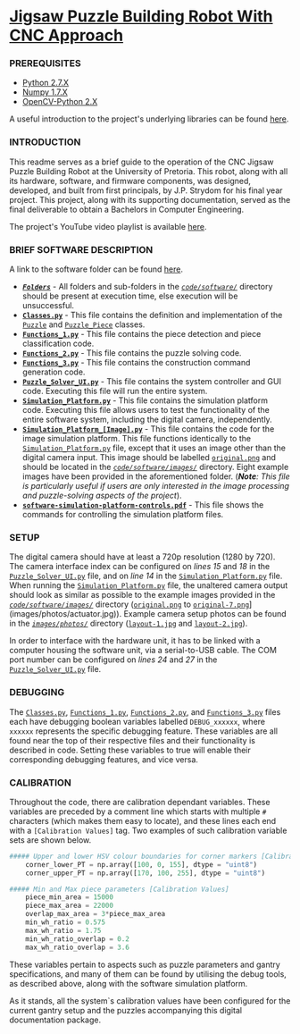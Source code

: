 # [Jigsaw Puzzle Building Robot With CNC Approach](https://www.youtube.com/playlist?list=PL-dF5vEAX-wXbiRrD7gLAtIBlyCBS7HLN)

### PREREQUISITES

* [Python 2.7.X](https://www.python.org/ftp/python/2.7.13/python-2.7.13.msi)
* [Numpy 1.7.X](http://sourceforge.net/projects/numpy/files/NumPy/1.7.1/numpy-1.7.1-win32-superpack-python2.7.exe/download)
* [OpenCV-Python 2.X](https://sourceforge.net/projects/opencvlibrary/files/opencv-win/2.4.13/opencv-2.4.13.exe/download)

A useful introduction to the project's underlying libraries can be found [here](https://opencv-python-tutroals.readthedocs.io/en/latest/py_tutorials/py_setup/py_table_of_contents_setup/py_table_of_contents_setup.html#py-table-of-content-setup).


### INTRODUCTION

This readme serves as a brief guide to the operation of the CNC Jigsaw Puzzle Building Robot at the University of Pretoria. This robot, along with all its hardware, software, and firmware components, was designed, developed, and built from first principals, by J.P. Strydom for his final year project. This project, along with its supporting documentation, served as the final deliverable to obtain a Bachelors in Computer Engineering. 

The project's YouTube video playlist is available [here](https://www.youtube.com/playlist?list=PL-dF5vEAX-wXbiRrD7gLAtIBlyCBS7HLN).


### BRIEF SOFTWARE DESCRIPTION

A link to the software folder can be found [here](code/software/).

* [_**`Folders`**_](code/software/) - All folders and sub-folders in the [*`code/software/`*](code/software/) directory should be present at execution time, else execution will be unsuccessful.
* [**`Classes.py`**](code/software/Classes.py) - This file contains the definition and implementation of the [`Puzzle`](code/software/Classes.py) and [`Puzzle_Piece`](code/software/Classes.py) classes.
* [**`Functions_1.py`**](code/software/Functions_1.py) - This file contains the piece detection and piece classification code.
* [**`Functions_2.py`**](code/software/Functions_2.py) - This file contains the puzzle solving code.
* [**`Functions_3.py`**](code/software/Functions_3.py) - This file contains the construction command generation code.
* [**`Puzzle_Solver_UI.py`**](code/software/Puzzle_Solver_UI.py) - This file contains the system controller and GUI code. Executing this file will run the entire system.
* [**`Simulation_Platform.py`**](code/software/Simulation_Platform.py) - This file contains the simulation platform code. Executing this file allows users to test the functionality of the entire software system, including the digital camera, independently.
* [**`Simulation_Platform_[Image].py`**](code/software/Simulation_Platform_%5BImage%5D.py) - This file contains the code for the image simulation platform. This file functions identically to the [`Simulation_Platform.py`](code/software/Simulation_Platform.py) file, except that it uses an image other than the digital camera input. This image should be labelled [`original.png`](code/software/images/original.png) and should be located in the [*`code/software/images/`*](code/software/images/) directory. Eight example images have been provided in the aforementioned folder. (***Note**: This file is particularly useful if users are only interested in the image processing and puzzle-solving aspects of the project*).
* [**`software-simulation-platform-controls.pdf`**](code/software/software-simulation-platform-controls.pdf) -  This file shows the commands for controlling the simulation platform files.


### SETUP

The digital camera should have at least a 720p resolution (1280 by 720). The camera interface index can be configured on *lines 15* and *18* in the [`Puzzle_Solver_UI.py`](code/software/Puzzle_Solver_UI.py) file, and on *line 14* in the [`Simulation_Platform.py`](code/software/Simulation_Platform.py) file. When running the [`Simulation_Platform.py`](code/software/Simulation_Platform.py) file, the unaltered camera output should look as similar as possible to the example images provided in the [*`code/software/images/`*](code/software/images) directory ([`original.png`](code/software/images/original.png) to [`original-7.png`](code/software/images/original-7.png)](images/photos/actuator.jpg)). Example camera setup photos can be found in the [*`images/photos/`*](images/photos) directory ([`layout-1.jpg`](images/photos/layout-1.jpg) and [`layout-2.jpg`](images/photos/layout-2.jpg)).

In order to interface with the hardware unit, it has to be linked with a computer housing the software unit, via a serial-to-USB cable. The COM port number can be configured on *lines 24* and *27* in the [`Puzzle_Solver_UI.py`](code/software/Puzzle_Solver_UI.py) file.


### DEBUGGING

The [`Classes.py`](code/software/Classes.py), [`Functions_1.py`](code/software/Functions_1.py), [`Functions_2.py`](code/software/Functions_2.py), and [`Functions_3.py`](code/software/Functions_3.py) files each have debugging boolean variables labelled `DEBUG_xxxxxx`, where `xxxxxx` represents the specific debugging feature. These variables are all found near the top of their respective files and their functionality is described in code. Setting these variables to true will enable their corresponding debugging features, and vice versa.


### CALIBRATION
  
Throughout the code, there are calibration dependant variables. These variables are preceded by a comment line which starts with multiple `#` characters (which makes them easy to locate), and these lines each end with a `[Calibration Values]` tag. Two examples of such calibration variable sets are shown below.

```python
##### Upper and lower HSV colour boundaries for corner markers [Calibration Values]
    corner_lower_PT = np.array([100, 0, 155], dtype = "uint8")
    corner_upper_PT = np.array([170, 100, 255], dtype = "uint8") 
```

```python
##### Min and Max piece parameters [Calibration Values]
    piece_min_area = 15000 
    piece_max_area = 22000 
    overlap_max_area = 3*piece_max_area
    min_wh_ratio = 0.575
    max_wh_ratio = 1.75
    min_wh_ratio_overlap = 0.2
    max_wh_ratio_overlap = 3.6
```

These variables pertain to aspects such as puzzle parameters and gantry specifications, and many of them can be found by utilising the debug tools, as described above, along with the software simulation platform.

As it stands, all the system`s calibration values have been configured for the current gantry setup and the puzzles accompanying this digital documentation package.